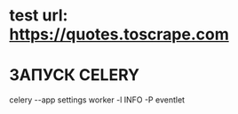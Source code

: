 # test url: https://quotes.toscrape.com


# ЗАПУСК CELERY
celery --app settings worker -l INFO -P eventlet